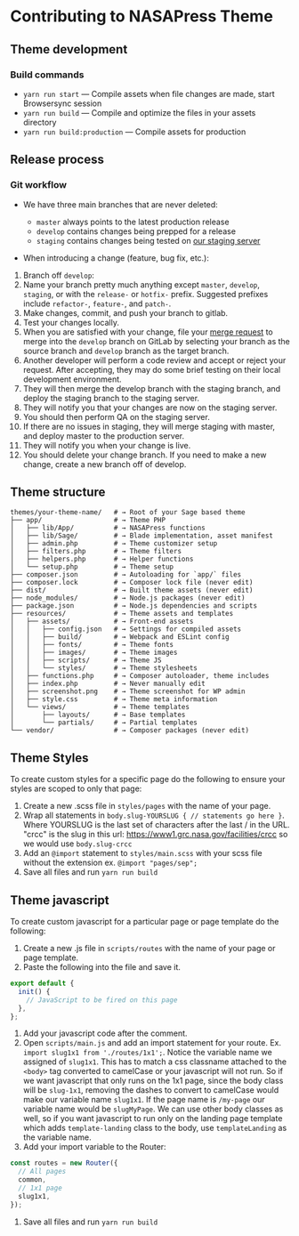 # Contributing to NASAPress Theme

## Theme development

### Build commands

* `yarn run start` — Compile assets when file changes are made, start Browsersync session
* `yarn run build` — Compile and optimize the files in your assets directory
* `yarn run build:production` — Compile assets for production

## Release process

### Git workflow

* We have three main branches that are never deleted:

    * `master` always points to the latest production release
    * `develop` contains changes being prepped for a release
    * `staging` contains changes being tested on [our staging server](https://ewwwd1.grc.nasa.gov/wordpress)

* When introducing a change (feature, bug fix, etc.):

1. Branch off `develop`:
1. Name your branch pretty much anything except `master`, `develop`, `staging`, or
   with the `release-` or `hotfix-` prefix. Suggested prefixes include
   `refactor-`, `feature-`, and `patch-`.
1. Make changes, commit, and push your branch to gitlab.
1. Test your changes locally.
1. When you are satisfied with your change, file your [merge request](https://gitlab.grc.nasa.gov/wade/nasapress-grc/merge_requests/new) to merge into the `develop` branch on GitLab by selecting your branch as the source branch and `develop` branch as the target branch.
1. Another developer will perform a code review and accept or reject your request. After accepting, they may do some brief testing on their local development environment.
1. They will then merge the develop branch with the staging branch, and deploy the staging branch to the staging server.
1. They will notify you that your changes are now on the staging server.
1. You should then perform QA on the staging server.
1. If there are no issues in staging, they will merge staging with master, and deploy master to the production server.
1. They will notify you when your change is live. 
1. You should delete your change branch. If you need to make a new change, create a new branch off of develop.

## Theme structure

```shell
themes/your-theme-name/   # → Root of your Sage based theme
├── app/                  # → Theme PHP
│   ├── lib/App/          # → NASAPress functions
│   ├── lib/Sage/         # → Blade implementation, asset manifest
│   ├── admin.php         # → Theme customizer setup
│   ├── filters.php       # → Theme filters
│   ├── helpers.php       # → Helper functions
│   └── setup.php         # → Theme setup
├── composer.json         # → Autoloading for `app/` files
├── composer.lock         # → Composer lock file (never edit)
├── dist/                 # → Built theme assets (never edit)
├── node_modules/         # → Node.js packages (never edit)
├── package.json          # → Node.js dependencies and scripts
├── resources/            # → Theme assets and templates
│   ├── assets/           # → Front-end assets
│   │   ├── config.json   # → Settings for compiled assets
│   │   ├── build/        # → Webpack and ESLint config
│   │   ├── fonts/        # → Theme fonts
│   │   ├── images/       # → Theme images
│   │   ├── scripts/      # → Theme JS
│   │   └── styles/       # → Theme stylesheets
│   ├── functions.php     # → Composer autoloader, theme includes
│   ├── index.php         # → Never manually edit
│   ├── screenshot.png    # → Theme screenshot for WP admin
│   ├── style.css         # → Theme meta information
│   └── views/            # → Theme templates
│       ├── layouts/      # → Base templates
│       └── partials/     # → Partial templates
└── vendor/               # → Composer packages (never edit)
```

## Theme Styles

To create custom styles for a specific page do the following to ensure your styles are scoped to only that page:

1. Create a new .scss file in `styles/pages` with the name of your page.
1. Wrap all statements in `body.slug-YOURSLUG { // statements go here }`. Where YOURSLUG is the last set of characters after the last / in the URL. "crcc" is the slug in this url: https://www1.grc.nasa.gov/facilities/crcc so we would use `body.slug-crcc`
1. Add an `@import` statement to `styles/main.scss` with your scss file without the extension ex. `@import "pages/sep";`
1. Save all files and run `yarn run build`

## Theme javascript

To create custom javascript for a particular page or page template do the following:

1. Create a new .js file in `scripts/routes` with the name of your page or page template.
1. Paste the following into the file and save it.

```js
export default {
  init() {
    // JavaScript to be fired on this page
  },
};
```

1. Add your javascript code after the comment.
1. Open `scripts/main.js` and add an import statement for your route. Ex. `import slug1x1 from './routes/1x1';`. Notice the variable name we assigned of `slug1x1`. This has to match a css classname attached to the `<body>` tag converted to camelCase or your javascript will not run. So if we want javascript that only runs on the 1x1 page, since the body class will be `slug-1x1`, removing the dashes to convert to camelCase would make our variable name `slug1x1`. If the page name is `/my-page` our variable name would be `slugMyPage`. We can use other body classes as well, so if you want javascript to run only on the landing page template which adds `template-landing` class to the body, use `templateLanding` as the variable name.
1. Add your import variable to the Router:

```js
const routes = new Router({
  // All pages
  common,
  // 1x1 page
  slug1x1,
});
```
1. Save all files and run `yarn run build`
